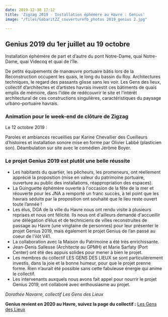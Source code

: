 ```yaml
---
date: 2019-12-30 17:12
title: 'Zigzag 2019 - Installation éphémère au Havre : Genius'
image: "/files/GabaritZZ_couverturefb_photos 2019_genius 2.jpg"

---
```

## Genius 2019 du 1er juillet au 19 octobre

Installation éphémère de part et d’autre du pont Notre-Dame, quai Notre-Dame, quai Videcoq et quai de l’île.

De petits équipements de manœuvre portuaire bâtis lors de la Reconstruction occupent les quais, le long du bassin du Roy. Architectures techniques, le regard des passants glisse sans les voir. Les Gens des lieux, collectif d’architectes et d’artistes havrais investit ces bâtiments de quais emplis de mémoire, dans l’idée de redécouvrir le site et l’intérêt architectural de ces constructions singulières, caractéristiques du paysage urbano-portuaire havrais.

### Animation pour le week-end de clôture de Zigzag

Le 12 octobre 2019 :

Paroles et ambiances recueillies par Karine Chevallier des Cueilleurs d’histoires et installation sonore mise en forme par Olivier Labbé (plasticien son). Déambulation sur site avec le comédien Jérôme Boyer.

### Le projet Genius 2019 est plutôt une belle réussite

* Les habitants du quartier, les pêcheurs, les promeneurs, ont réellement apprécié la proposition (mise en valeur du patrimoine portuaire, ouverture au public des installations, réappropriation des espaces).
* La Guinguette éphémère ouverte à l'occasion de la fête de la mer et réouverte pour les JNA a remporté un franc succès, à tel point que les havrais séduits par la proposition ont souhaité que le lieu reste ouvert toute l’année !
* Les élus, DGA de la ville du Havre nous ont rendu visite à plusieurs reprises et nous ont félicité. Ils nous ont d'ailleurs demandé d'accueillir une délégation d’élus et de techniciens de villes reconstruites de passage au Havre (une vingtaine de personnes) pour leur présenter le projet Genius 2019, mais également le projet Genius de l’an passé au coeur de l'ilôt V41.
* La collaboration avec la Maison du Patrimoine a été très enrichissante.
* Jean-Denis Sallesse (Architecte au GPMH) et Marie Sarfaty (Port Center) ont été des appuis solides pour mener à bien le projet.
* Les membres du collectif LES GENS DES LIEUX se sont particulièrement investis, dans la joie et la bonne humeur, pour que le projet prenne forme. Rien n’aurait été possible sans cette fabuleuse énergie qui anime le collectif.
* Les intervenants auxquels nous avons fait appel pour nourrir le projet Genius 2019, ont collaboré avec enthousiasme au projet.

_Dorothée Navarre, collectif Les Gens des Lieux_

**Genius revient en 2020 au Havre, suivez la page du collectif :** [Les Gens des Lieux](https://www.facebook.com/Nouslesgensdeslieux/)